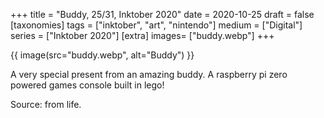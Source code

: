 +++
title = "Buddy, 25/31, Inktober 2020"
date = 2020-10-25
draft =  false
[taxonomies]
tags = ["inktober", "art", "nintendo"]
medium = ["Digital"]
series = ["Inktober 2020"]
[extra]
images= ["buddy.webp"]
+++

{{ image(src="buddy.webp", alt="Buddy") }}

A very special present from an amazing buddy. A raspberry pi zero powered games console built in lego!

Source: from life.
